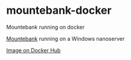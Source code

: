 # mountebank-docker
Mountebank running on docker

[Mountebank](http://www.mbtest.org/) running on a Windows nanoserver

[Image on Docker Hub](https://hub.docker.com/r/magicweasel/mountebank/)
